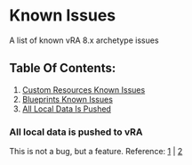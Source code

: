 # Known Issues
A list of known vRA 8.x archetype issues

## Table Of Contents:
1. [Custom Resources Known Issues](../Components/Custom%20Resources.md#known-issues)
2. [Blueprints Known Issues](../Components/Blueprints.md#known-issues)
3. [All Local Data Is Pushed](#all-local-data-is-pushed-to-vra)

### All local data is pushed to vRA
This is not a bug, but a feature. Reference: [1][1] | [2][2]

[1]: Core%20Concepts.md#data-handling "Data Handling"
[2]: ../Operations/Pushing.md#usage "Pushage Usage"
